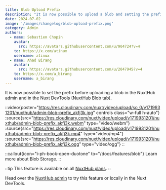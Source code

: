 ```yaml
---
title: Blob Upload Prefix
description: "It is now possible to upload a blob and setting the prefix beforehand."
date: 2024-07-02
image: '/images/changelog/blob-upload-prefix.png'
category: Admin
authors:
  - name: Sebastien Chopin
    avatar: 
      src: https://avatars.githubusercontent.com/u/904724?v=4
    to: https://x.com/atinux
    username: atinux
  - name: Ahad Birang
    avatar: 
      src: https://avatars.githubusercontent.com/u/2047945?v=4
    to: https://x.com/a_birang
    username: a_birang
---
```


It is now possible to set the prefix before uploading a blob in the NuxtHub admin and in the Nuxt DevTools (NuxtHub Blob tab).

::video{poster="https://res.cloudinary.com/nuxt/video/upload/so_0/v1719931201/nuxthub/admin-blob-prefix_akfj3k.jpg" controls class="w-full h-auto"}
  :source{src="https://res.cloudinary.com/nuxt/video/upload/v1719931201/nuxthub/admin-blob-prefix_akfj3k.webm" type="video/webm"}
  :source{src="https://res.cloudinary.com/nuxt/video/upload/v1719931201/nuxthub/admin-blob-prefix_akfj3k.mp4" type="video/mp4"}
  :source{src="https://res.cloudinary.com/nuxt/video/upload/v1719931201/nuxthub/admin-blob-prefix_akfj3k.ogg" type="video/ogg"}
::

::callout{icon="i-ph-book-open-duotone" to="/docs/features/blob"}
Learn more about Blob Storage.
::

::tip
This feature is available on all [NuxtHub plans](/pricing).
::

Head over the [NuxtHub admin](https://admin.hub.nuxt.com) to try this feature or locally in the Nuxt DevTools.
